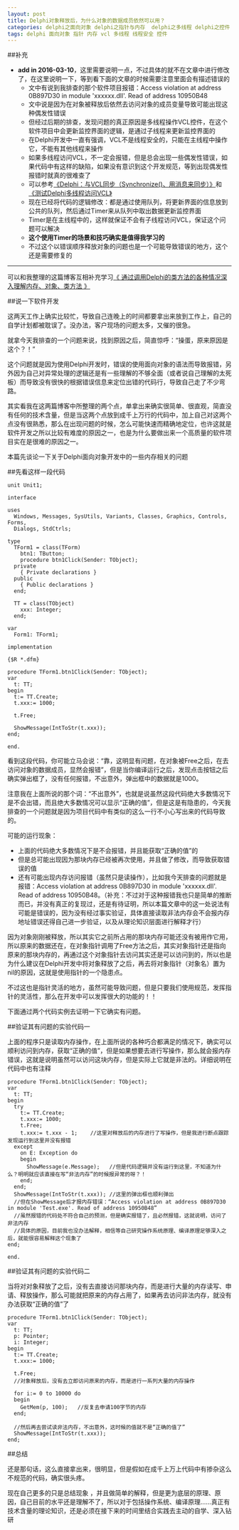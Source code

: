 ```yaml
---
layout: post
title: Delphi对象释放后，为什么对象的数据成员依然可以用？
categories: delphi之面向对象 delphi之指针与内存  delphi之多线程 delphi之控件 
tags: delphi 面向对象 指针 内存 vcl 多线程 线程安全 控件
---
```


##补充

* **add in 2016-03-10**，这里需要说明一点，不过具体的就不在文章中进行修改了，在这里说明一下，等到看下面的文章的时候需要注意里面会有描述错误的
  * 文中有说到我排查的那个软件项目报错：Access violation at address 0B897D30 in module 'xxxxxx.dll'. Read of address 10950B48
  * 文中说是因为在对象被释放后依然去访问对象的成员变量导致可能出现这种偶发性错误
  * 但经过后期的排查，发现问题的真正原因是多线程操作VCL控件，在这个软件项目中会更新监控界面的逻辑，是通过子线程来更新监控界面的
  * 在Delphi开发中一直有强调，VCL不是线程安全的，只能在主线程中操作它，不能有其他线程来操作
  * 如果多线程访问VCL，不一定会报错，但是总会出现一些偶发性错误，如果代码中有这样的缺陷，如果没有意识到这个开发规范，等到出现偶发性报错时就真的很难查了
  * 可以参考[《Delphi：与VCL同步（Synchronize()、用消息来同步）》](http://www.xumenger.com/delphi-vcl-synchronize/)和[《测试Delphi多线程访问VCL》](http://www.xumenger.com/delphi-thread-control-20160114/)
  * 现在已经将代码的逻辑修改：都是通过使用队列，将更新界面的信息放到公共的队列，然后通过Timer来从队列中取出数据更新监控界面
  * Timer是在主线程中的，这样就保证不会有子线程访问VCL，保证这个问题可以解决
  * **这个使用Timer的场景和技巧确实是值得我学习的**
  * 不过这个以错误顺序释放对象的问题也是一个可能导致错误的地方，这个还是需要修复的

---

可以和我整理的这篇博客互相补充学习[《
通过调用Delphi的类方法的各种情况深入理解内存、对象、类方法
》](http://www.xumenger.com/delphi-oop-func-20151231/)

##说一下软件开发

这两天工作上确实比较忙，导致自己连晚上的时间都要拿出来放到工作上，自己的自学计划都被耽误了。没办法，客户现场的问题太多，又催的很急。

就拿今天我排查的一个问题来说，找到原因之后，简直惊呼：“操蛋，原来原因是这个？！”

这个问题就是因为使用Delphi开发时，错误的使用面向对象的语法而导致报错，另外因为自己对异常处理的逻辑还是有一些理解的不够全面（或者说自己理解的太死板）而导致没有很快的根据错误信息来定位出错的代码行，导致自己走了不少弯路。

其实看我在这两篇博客中所整理的两个点，单拿出来确实很简单、很直观，简直没有任何的技术含量，但是当这两个点放到成千上万行的代码中，加上自己对这两个点没有很熟悉，那么在出现问题的时候，怎么可能快速而精确地定位，也许这就是软件开发之所以比较有难度的原因之一，也是为什么要做出来一个高质量的软件项目实在是很难的原因之一。

本篇先谈论一下关于Delphi面向对象开发中的一些内存相关的问题

##先看这样一段代码

```
unit Unit1;

interface

uses
  Windows, Messages, SysUtils, Variants, Classes, Graphics, Controls, Forms,
  Dialogs, StdCtrls;

type
  TForm1 = class(TForm)
    btn1: TButton;
    procedure btn1Click(Sender: TObject);
  private
    { Private declarations }
  public
    { Public declarations }
  end;

  TT = class(TObject)
    xxx: Integer;
  end;

var
  Form1: TForm1;

implementation

{$R *.dfm}

procedure TForm1.btn1Click(Sender: TObject);
var
  t: TT;
begin
  t:= TT.Create;
  t.xxx:= 1000;

  t.Free;
  
  ShowMessage(IntToStr(t.xxx));
end;

end.
```

看到这段代码，你可能立马会说：“靠，这明显有问题，在对象被Free之后，在去访问对象的数据成员，显然会报错”，但是当你编译运行之后，发现点击按钮之后确实弹出框了，没有任何报错，不出意外，弹出框中的数据就是1000。

注意我在上面所说的那个词：“不出意外”，也就是说虽然这段代码绝大多数情况下是不会出错，而且绝大多数情况可以显示“正确的值”，但是这是有隐患的，今天我排查的一个问题就是因为项目代码中有类似的这么一行不小心写出来的代码导致的。

可能的运行现象：

* 上面的代码绝大多数情况下是不会报错，并且能获取“正确的值”的
* 但是总可能出现因为那块内存已经被再次使用，并且做了修改，而导致获取错误的值
* 还有可能出现内存访问报错（虽然只是读操作），比如我今天排查的问题就是报错：Access violation at address 0B897D30 in module 'xxxxxx.dll'. Read of address 10950B48。（补充：不过对于这种报错我也只是简单的推断而已，并没有真正的复现过，还是有待证明，所以本篇文章中的这一处说法有可能是错误的，因为没有经过事实验证，具体直接读取非法内存会不会报内存地址错误还得自己进一步验证，以及从理论知识层面进行解释才行）

因为对象刚刚被释放，所以其实它之前所占用的那块内存可能还没有被用作它用，所以原来的数据还在，在对象指针调用了Free方法之后，其实对象指针还是指向原来的那块内存的，再通过这个对象指针去访问其实还是可以访问到的，所以也是为什么建议在Delphi开发中将对象释放了之后，再去将对象指针（对象名）置为nil的原因，这就是使用指针的一个隐患点。

不过这也是指针灵活的地方，虽然可能导致问题，但是只要我们使用规范，发挥指针的灵活性，那么在开发中可以发挥很大的功能的！！

下面通过两个代码实例去证明一下它确实有问题。

##验证其有问题的实验代码一

上面的程序只是读取内存操作，在上面所说的各种巧合都满足的情况下，确实可以顺利访问到内存，获取“正确的值”，但是如果想要去进行写操作，那么就会报内存错误，这就是说明虽然可以访问这块内存，但是实际上它就是非法的。详细说明在代码中也有注释

```
procedure TForm1.btn1Click(Sender: TObject);
var
  t: TT;
begin
  try
    t:= TT.Create;
    t.xxx:= 1000;
    t.Free;
    t.xxx:= t.xxx - 1;    //这里对释放后的内存进行了写操作，但是我进行断点跟踪发现运行到这里并没有报错
  except
    on E: Exception do
    begin
      ShowMessage(e.Message);   //但是代码逻辑并没有运行到这里，不知道为什么？明明就应该直接在写“非法内存”的时候报异常的呀？！
    end;
  end;
  ShowMessage(IntToStr(t.xxx)); //这里的弹出框也顺利弹出
  //但在ShowMessage后才报内存错误：“Access violation at address 0B897D30 in module 'Test.exe'. Read of address 10950B48”
  //虽然报错的代码处不符合自己的预测，但是确实报错了，且必然报错，这就说明，访问了非法内存
  //具体的原因，目前我也没办法解释，相信等自己研究操作系统原理、编译原理足够深入之后，就能很容易解释这个现象了
end;

end.
```

##验证其有问题的实验代码二

当将对对象释放了之后，没有去直接访问那块内存，而是进行大量的内存读写、申请、释放操作，那么可能就把原来的内存占用了，如果再去访问非法内存，就没有办法获取“正确的值”了

```
procedure TForm1.btn1Click(Sender: TObject);
var
  t: TT;
  p: Pointer;
  i: Integer;
begin
  t:= TT.Create;
  t.xxx:= 1000;

  t.Free;
  //对象释放后，没有去立即访问原来的内存，而是进行一系列大量的内存操作
  
  for i:= 0 to 10000 do
  begin
    GetMem(p, 100);   //反复去申请100字节的内存
  end;
  
  //然后再去尝试读非法内存，不出意外，这时候的值就不是“正确的值了”
  ShowMessage(IntToStr(t.xxx));
end;
```

##总结

还是那句话，这么直接拿出来，很明显，但是假如在成千上万上代码中有掺杂这么不规范的代码，确实很头疼。

现在自己更多的只是总结现象 ，并且做简单的解释，但是更为底层的原理、原因，自己目前的水平还是理解不了，所以对于包括操作系统、编译原理……真正有技术含量的理论知识，还是必须在接下来的时间里结合实践去主动的自学、深入钻研
